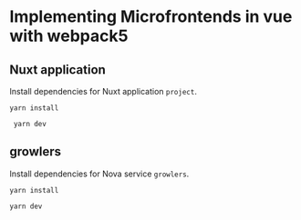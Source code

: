 # Implementing Microfrontends in vue with webpack5

## Nuxt application

Install dependencies for Nuxt application `project`.

```shell
yarn install
```

```shell
 yarn dev
```

## growlers

Install dependencies for Nova service `growlers`.

```shell
yarn install
```

```shell
yarn dev
```
